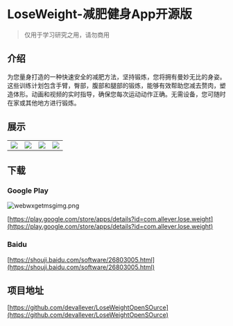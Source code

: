 # LoseWeight-减肥健身App开源版

> 仅用于学习研究之用，请勿商用

## 介绍

为您量身打造的一种快速安全的减肥方法，坚持锻炼，您将拥有曼妙无比的身姿。
这些训练计划包含手臂，臀部，腹部和腿部的锻炼，能够有效帮助您减去赘肉，塑造体形。动画和视频的实时指导，确保您每次运动动作正确。无需设备，您可随时在家或其他地方进行锻炼。


## 展示

|||||
|:-:|:-:|:-:|:-:|
|![](https://upload-images.jianshu.io/upload_images/2359130-415f038bfcc1feda.png?imageMogr2/auto-orient/strip%7CimageView2/2/w/100)|![](https://upload-images.jianshu.io/upload_images/2359130-44e15c1528688b31.png?imageMogr2/auto-orient/strip%7CimageView2/2/w/100)|![](https://upload-images.jianshu.io/upload_images/2359130-300a8a822416b32c.png?imageMogr2/auto-orient/strip%7CimageView2/2/w/100)|![](https://upload-images.jianshu.io/upload_images/2359130-e3b1d0660fcf7458.png?imageMogr2/auto-orient/strip%7CimageView2/2/w/100)|


## 下载

### Google Play

![webwxgetmsgimg.png](https://upload-images.jianshu.io/upload_images/2359130-ca75e4bebe10f2a7.png?imageMogr2/auto-orient/strip%7CimageView2/2/w/200)


[https://play.google.com/store/apps/details?id=com.allever.lose.weight](https://play.google.com/store/apps/details?id=com.allever.lose.weight)


### Baidu

[https://shouji.baidu.com/software/26803005.html](https://shouji.baidu.com/software/26803005.html)

## 项目地址
[https://github.com/devallever/LoseWeightOpenSOurce](https://github.com/devallever/LoseWeightOpenSOurce)